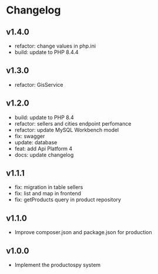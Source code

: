 # Changelog

## v1.4.0

- refactor: change values in php.ini
- build: update to PHP 8.4.4

## v1.3.0

- refactor: GisService

## v1.2.0

- build: update to PHP 8.4
- refactor: sellers and cities endpoint perfomance
- refactor: update MySQL Workbench model
- fix: swagger
- update: database
- feat: add Api Platform 4
- docs: update changelog

## v1.1.1

- fix: migration in table sellers
- fix: list and map in frontend
- fix: getProducts query in product repository

## v1.1.0

- Improve composer.json and package.json for production

## v1.0.0

- Implement the productospy system